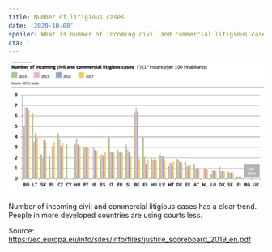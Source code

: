 ```yaml
---
title: Number of litigious cases
date: '2020-10-08'
spoiler: What is number of incoming civil and commercial litigious cases per year?
cta: ''
---
```


![Number of incoming civil and commercial litigious cases](./number-of-litigations.png)

Number of incoming civil and commercial litigious cases has a clear trend. People in more developed countries are using courts less.

Source: <https://ec.europa.eu/info/sites/info/files/justice_scoreboard_2019_en.pdf>
